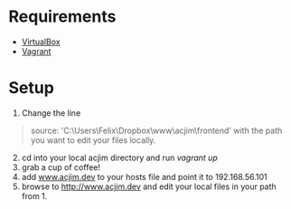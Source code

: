 # Requirements
- [VirtualBox](https://www.virtualbox.org/)
- [Vagrant](https://www.vagrantup.com/)

# Setup
1. Change the line
> source: 'C:\\Users\\Felix\\Dropbox\\www\\acjim\\frontend'
with the path you want to edit your files locally.

2. cd into your local acjim directory and run *vagrant up*
3. grab a cup of coffee!
4. add www.acjim.dev to your hosts file and point it to 192.168.56.101
5. browse to http://www.acjim.dev and edit your local files in your path from 1.